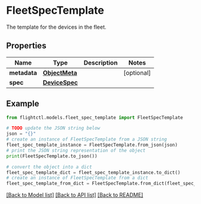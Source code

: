 # FleetSpecTemplate

The template for the devices in the fleet.

## Properties

Name | Type | Description | Notes
------------ | ------------- | ------------- | -------------
**metadata** | [**ObjectMeta**](ObjectMeta.md) |  | [optional] 
**spec** | [**DeviceSpec**](DeviceSpec.md) |  | 

## Example

```python
from flightctl.models.fleet_spec_template import FleetSpecTemplate

# TODO update the JSON string below
json = "{}"
# create an instance of FleetSpecTemplate from a JSON string
fleet_spec_template_instance = FleetSpecTemplate.from_json(json)
# print the JSON string representation of the object
print(FleetSpecTemplate.to_json())

# convert the object into a dict
fleet_spec_template_dict = fleet_spec_template_instance.to_dict()
# create an instance of FleetSpecTemplate from a dict
fleet_spec_template_from_dict = FleetSpecTemplate.from_dict(fleet_spec_template_dict)
```
[[Back to Model list]](../README.md#documentation-for-models) [[Back to API list]](../README.md#documentation-for-api-endpoints) [[Back to README]](../README.md)


